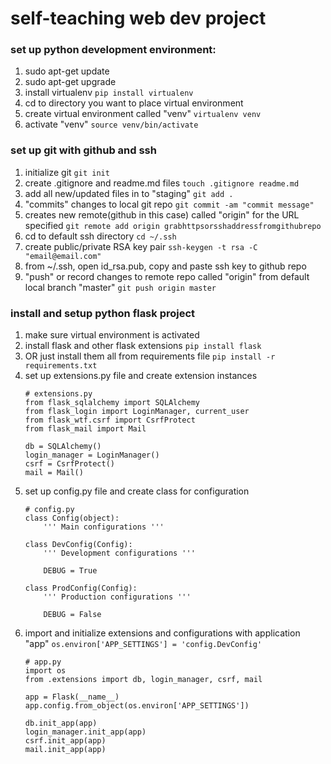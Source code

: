 # self-teaching web dev project

### set up python development environment:
1. sudo apt-get update
1. sudo apt-get upgrade
1. install virtualenv
    ```pip install virtualenv```
1. cd to directory you want to place virtual environment
1. create virtual environment called "venv"
    ```virtualenv venv```
1. activate "venv"
    ```source venv/bin/activate```

### set up git with github and ssh
1. initialize git
    ```git init```
1. create .gitignore and readme.md files
    ```touch .gitignore readme.md```
1. add all new/updated files in to "staging"
    ```git add .```
1. "commits" changes to local git repo
    ```git commit -am "commit message"```
1. creates new remote(github in this case) called "origin" for the URL specified
    ```git remote add origin grabhttpsorsshaddressfromgithubrepo```
1. cd to default ssh directory
    ```cd ~/.ssh```
1. create public/private RSA key pair
    ```ssh-keygen -t rsa -C "email@email.com"```
1. from ~/.ssh, open id_rsa.pub, copy and paste ssh key to github repo
1. "push" or record changes to remote repo called "origin" from default local branch "master"
    ```git push origin master```

### install and setup python flask project
1. make sure virtual environment is activated
1. install flask and other flask extensions
    ```pip install flask```
1. OR just install them all from requirements file
    ```pip install -r requirements.txt```
1. set up extensions.py file and create extension instances
    ```
    # extensions.py
    from flask_sqlalchemy import SQLAlchemy
    from flask_login import LoginManager, current_user
    from flask_wtf.csrf import CsrfProtect
    from flask_mail import Mail

    db = SQLAlchemy()
    login_manager = LoginManager()
    csrf = CsrfProtect()
    mail = Mail()
    ```
1. set up config.py file and create class for configuration
    ```
    # config.py
    class Config(object):
	    ''' Main configurations '''

	class DevConfig(Config):
	    ''' Development configurations '''

    	DEBUG = True

    class ProdConfig(Config):
	    ''' Production configurations '''

	    DEBUG = False
    ```
1. import and initialize extensions and configurations with application "app"
    ```os.environ['APP_SETTINGS'] = 'config.DevConfig' ```
    ```
    # app.py
    import os
    from .extensions import db, login_manager, csrf, mail

    app = Flask(__name__)
    app.config.from_object(os.environ['APP_SETTINGS'])

    db.init_app(app)
    login_manager.init_app(app)
    csrf.init_app(app)
    mail.init_app(app)
    ```